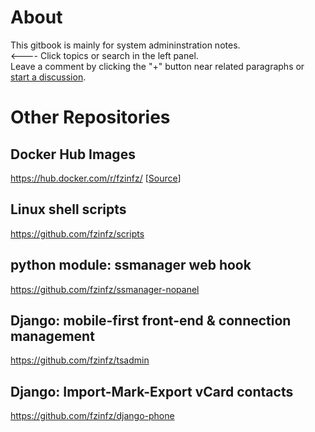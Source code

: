 # About
This gitbook is mainly for system admininstration notes.  
<---- Click topics or search in the left panel.  
Leave a comment by clicking the "+" button near related paragraphs or [start a discussion](https://www.gitbook.com/book/fzinfz/notes/discussions/new).

# Other Repositories
## Docker Hub Images
https://hub.docker.com/r/fzinfz/  [[Source](https://github.com/fzinfz/docker-images/)]

## Linux shell scripts
https://github.com/fzinfz/scripts

## python module: ssmanager web hook
https://github.com/fzinfz/ssmanager-nopanel

## Django: mobile-first front-end & connection management
https://github.com/fzinfz/tsadmin

## Django: Import-Mark-Export vCard contacts
https://github.com/fzinfz/django-phone